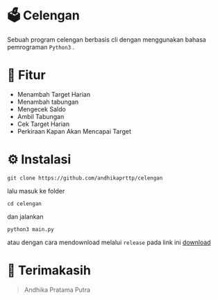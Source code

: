 # 🗳️ Celengan
Sebuah program celengan berbasis cli dengan menggunakan bahasa pemrograman ``Python3`` .

# 🧰 Fitur 
- Menambah Target Harian
- Menambah tabungan
- Mengecek Saldo
- Ambil Tabungan
- Cek Target Harian
- Perkiraan Kapan Akan Mencapai Target 

# ⚙️ Instalasi 

```
git clone https://github.com/andhikaprttp/celengan
```
lalu masuk ke folder 
```
cd celengan
```
dan jalankan 
```
python3 main.py
```
atau dengan cara mendownload melalui ``release`` pada link ini
[download](a.md)

# 🙏 Terimakasih 
> Andhika Pratama Putra 


